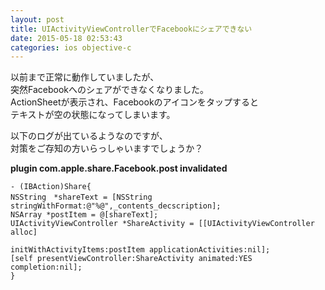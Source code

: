 ```yaml
---
layout: post
title: UIActivityViewControllerでFacebookにシェアできない
date: 2015-05-18 02:53:43
categories: ios objective-c
---
```

<!-- {% raw %} -->
<p>以前まで正常に動作していましたが、<br>
突然Facebookへのシェアができなくなりました。<br>
ActionSheetが表示され、Facebookのアイコンをタップすると<br>
テキストが空の状態になってしまいます。</p>

<p>以下のログが出ているようなのですが、<br>
対策をご存知の方いらっしゃいますでしょうか？</p>

<p><strong>plugin com.apple.share.Facebook.post invalidated</strong></p>

<pre><code>- (IBAction)Share{
NSString　*shareText = [NSString stringWithFormat:@"%@",_contents_decscription];
NSArray *postItem = @[shareText];
UIActivityViewController *ShareActivity = [[UIActivityViewController alloc]
                                           initWithActivityItems:postItem applicationActivities:nil];
[self presentViewController:ShareActivity animated:YES completion:nil];
} 
</code></pre>
<!-- {% endraw %} -->
